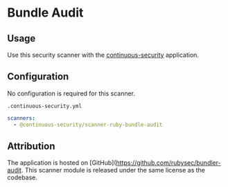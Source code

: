 # Bundle Audit

## Usage

Use this security scanner with the [continuous-security](https://github.com/acodeninja/continuous-security) application.

## Configuration

No configuration is required for this scanner.

`.continuous-security.yml`
```yaml
scanners:
  - @continuous-security/scanner-ruby-bundle-audit
```

## Attribution

The application is hosted on [GitHub](https://github.com/rubysec/bundler-audit.
This scanner module is released under the same license as the codebase.
